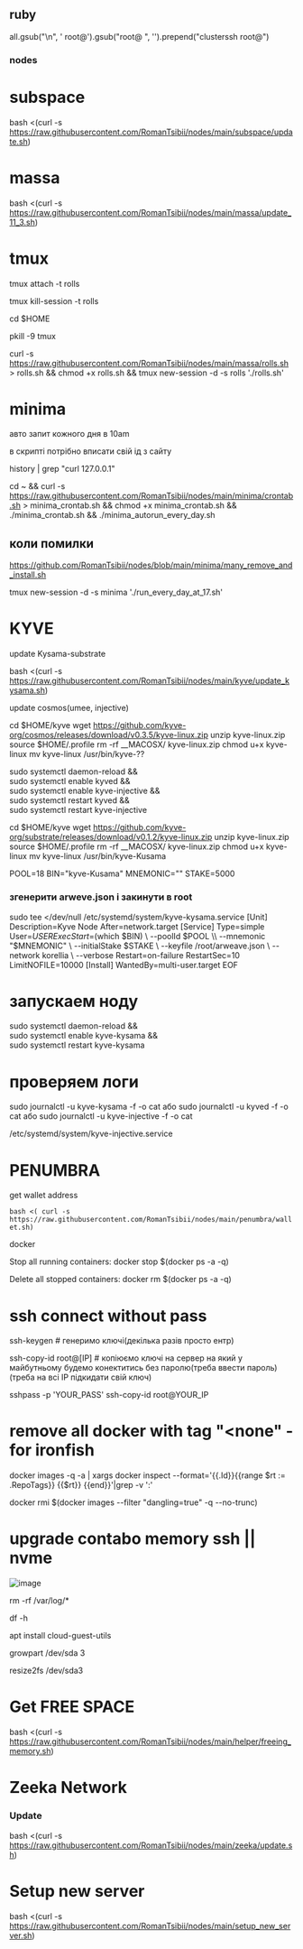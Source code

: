 ## ruby

all.gsub("\n", ' root@').gsub("root@ ", '').prepend("clusterssh root@")

### nodes

# subspace 

bash <(curl -s https://raw.githubusercontent.com/RomanTsibii/nodes/main/subspace/update.sh)

# massa

bash <(curl -s https://raw.githubusercontent.com/RomanTsibii/nodes/main/massa/update_11_3.sh)

# tmux

tmux attach -t rolls

tmux kill-session -t rolls

cd $HOME

pkill -9 tmux 

curl -s https://raw.githubusercontent.com/RomanTsibii/nodes/main/massa/rolls.sh > rolls.sh && chmod +x rolls.sh && tmux new-session -d -s rolls './rolls.sh'

# minima
авто запит кожного дня в 10am

в скрипті потрібно вписати свій ід з сайту

history | grep "curl 127.0.0.1"

cd ~ && curl -s https://raw.githubusercontent.com/RomanTsibii/nodes/main/minima/crontab.sh > minima_crontab.sh && chmod +x minima_crontab.sh && ./minima_crontab.sh && ./minima_autorun_every_day.sh

## коли помилки

https://github.com/RomanTsibii/nodes/blob/main/minima/many_remove_and_install.sh

tmux new-session -d -s minima './run_every_day_at_17.sh'
# KYVE

update Kysama-substrate

bash <(curl -s https://raw.githubusercontent.com/RomanTsibii/nodes/main/kyve/update_kysama.sh)

update cosmos(umee, injective)

cd $HOME/kyve 
wget https://github.com/kyve-org/cosmos/releases/download/v0.3.5/kyve-linux.zip
unzip kyve-linux.zip 
source $HOME/.profile
rm -rf __MACOSX/ kyve-linux.zip 
chmod u+x kyve-linux 
mv kyve-linux /usr/bin/kyve-??


sudo systemctl daemon-reload && \
sudo systemctl enable kyved && \
sudo systemctl enable kyve-injective && \
sudo systemctl restart kyved && \
sudo systemctl restart kyve-injective

cd $HOME/kyve
wget https://github.com/kyve-org/substrate/releases/download/v0.1.2/kyve-linux.zip
unzip kyve-linux.zip 
source $HOME/.profile
rm -rf __MACOSX/ kyve-linux.zip 
chmod u+x kyve-linux 
mv kyve-linux /usr/bin/kyve-Kusama

POOL=18
BIN="kyve-Kusama"
MNEMONIC=""
STAKE=5000

### згенерити arweve.json і закинути в root

sudo tee <<EOF >/dev/null /etc/systemd/system/kyve-kysama.service
[Unit]
Description=Kyve Node
After=network.target
[Service]
Type=simple
User=$USER
ExecStart=$(which $BIN) \\
--poolId $POOL \\
--mnemonic "$MNEMONIC" \\
--initialStake $STAKE \\
--keyfile /root/arweave.json \\
--network korellia \\
--verbose
Restart=on-failure
RestartSec=10
LimitNOFILE=10000
[Install]
WantedBy=multi-user.target
EOF
  
# запускаем ноду
sudo systemctl daemon-reload && \
sudo systemctl enable kyve-kysama && \
sudo systemctl restart kyve-kysama
  
# проверяем логи
sudo journalctl -u kyve-kysama -f -o cat
або 
sudo journalctl -u kyved -f -o cat
або 
sudo journalctl -u kyve-injective -f -o cat

  /etc/systemd/system/kyve-injective.service
  
# PENUMBRA
  
  get wallet address
  
  `bash <( curl -s https://raw.githubusercontent.com/RomanTsibii/nodes/main/penumbra/wallet.sh)` 
  
docker

Stop all running containers: docker stop $(docker ps -a -q)

Delete all stopped containers: docker rm $(docker ps -a -q)

# ssh connect without pass

ssh-keygen # генеримо ключі(декілька разів просто ентр)

ssh-copy-id root@[IP] # копіюємо ключі на сервер на який у майбутньому будемо конектитись без паролю(треба ввести пароль) (треба на всі ІР підкидати свій ключ)
           
sshpass -p 'YOUR_PASS' ssh-copy-id root@YOUR_IP
           
# remove all docker with tag "<none" - for ironfish

docker images -q -a | xargs docker inspect --format='{{.Id}}{{range $rt := .RepoTags}} {{$rt}} {{end}}'|grep -v ':'

docker rmi $(docker images --filter "dangling=true" -q --no-trunc)
           
# upgrade contabo memory ssh || nvme
           
![image](https://user-images.githubusercontent.com/43521642/192228958-dd17e4c5-8db5-4547-b180-683685be5aee.png)
           
rm -rf /var/log/*
           
df -h

apt install cloud-guest-utils

growpart /dev/sda 3
           
resize2fs /dev/sda3


# Get FREE SPACE  
bash <(curl -s https://raw.githubusercontent.com/RomanTsibii/nodes/main/helper/freeing_memory.sh)

# Zeeka Network

### Update

bash <(curl -s https://raw.githubusercontent.com/RomanTsibii/nodes/main/zeeka/update.sh)

# Setup new server

bash <(curl -s https://raw.githubusercontent.com/RomanTsibii/nodes/main/setup_new_server.sh)
